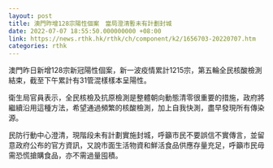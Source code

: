 ```yaml
---
layout: post
title: 澳門昨增128宗陽性個案　當局澄清暫未有計劃封城
date: 2022-07-07 18:55:50.000000000 +08:00
link: https://news.rthk.hk/rthk/ch/component/k2/1656703-20220707.htm
categories: rthk
---
```


澳門昨日新增128宗新冠陽性個案，新一波疫情累計1215宗，第五輪全民核酸檢測結束，截至下午累計有31管混樣樣本呈陽性。

衛生局官員表示，全民核檢及抗原檢測是整體朝向動態清零很重要的措施，政府將繼續沿用這種方法，希望通過頻繁的核酸檢測，加上自我快測，盡早發現所有傳染源。

民防行動中心澄清，現階段未有計劃實施封城，呼籲市民不要誤信不實傳言，並留意政府公布的官方資訊，又說市面生活物資和鮮活食品供應存量充足，呼籲市民毋需恐慌搶購食品，亦不需過量囤積。
